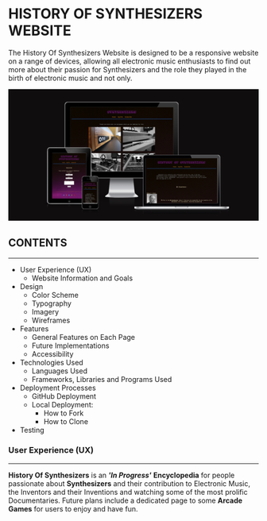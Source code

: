 
# HISTORY OF SYNTHESIZERS WEBSITE

The History Of Synthesizers Website is designed to be a responsive website on a range of devices, allowing all electronic music enthusiasts to find out more about their passion for Synthesizers and the role they played in the birth of electronic music and not only.


![main page](/assets/readme_screenshots/all_devices.png)


## CONTENTS
---

- User Experience (UX)
    - Website Information and Goals
- Design
    - Color Scheme
    - Typography
    - Imagery
    - Wireframes
- Features
    - General Features on Each Page
    - Future Implementations
    - Accessibility
- Technologies Used
    - Languages Used
    - Frameworks, Libraries and Programs Used
- Deployment Processes
    - GitHub Deployment
    - Local Deployment:
        - How to Fork
        - How to Clone
- Testing

### User Experience (UX)
---

**History Of Synthesizers** is an ***'In Progress'*** **Encyclopedia** for people passionate about **Synthesizers** and their contribution to Electronic Music, the Inventors and their Inventions and watching some of the most prolific Documentaries. Future plans include a dedicated page to some **Arcade Games** for users to enjoy and have fun.







